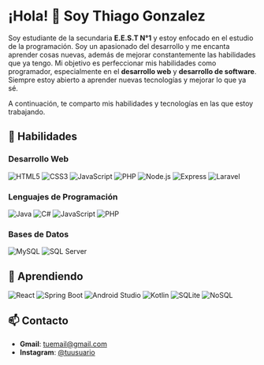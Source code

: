 # ¡Hola! 👋 Soy Thiago Gonzalez

Soy estudiante de la secundaria **E.E.S.T N°1** y estoy enfocado en el estudio de la programación. Soy un apasionado del desarrollo y me encanta aprender cosas nuevas, además de mejorar constantemente las habilidades que ya tengo. Mi objetivo es perfeccionar mis habilidades como programador, especialmente en el **desarrollo web** y **desarrollo de software**. Siempre estoy abierto a aprender nuevas tecnologías y mejorar lo que ya sé.

A continuación, te comparto mis habilidades y tecnologías en las que estoy trabajando.

## 🚀 Habilidades

### Desarrollo Web
![HTML5](https://img.shields.io/badge/-HTML5-E34F26?style=flat-square&logo=html5&logoColor=white)
![CSS3](https://img.shields.io/badge/-CSS3-1572B6?style=flat-square&logo=css3)
![JavaScript](https://img.shields.io/badge/-JavaScript-F7DF1E?style=flat-square&logo=javascript)
![PHP](https://img.shields.io/badge/-PHP-777BB4?style=flat-square&logo=php)
![Node.js](https://img.shields.io/badge/-Node.js-339933?style=flat-square&logo=node.js)
![Express](https://img.shields.io/badge/-Express-000000?style=flat-square&logo=express)
![Laravel](https://img.shields.io/badge/-Laravel-FF2D20?style=flat-square&logo=laravel)

### Lenguajes de Programación
![Java](https://img.shields.io/badge/-Java-007396?style=flat-square&logo=java)
![C#](https://img.shields.io/badge/-C%23-239120?style=flat-square&logo=c-sharp&logoColor=white)
![JavaScript](https://img.shields.io/badge/-JavaScript-F7DF1E?style=flat-square&logo=javascript)
![PHP](https://img.shields.io/badge/-PHP-777BB4?style=flat-square&logo=php)

### Bases de Datos
![MySQL](https://img.shields.io/badge/-MySQL-4479A1?style=flat-square&logo=mysql&logoColor=white)
![SQL Server](https://img.shields.io/badge/-SQL%20Server-CC2927?style=flat-square&logo=microsoft-sql-server&logoColor=white)

## 🌱 Aprendiendo

![React](https://img.shields.io/badge/-React-61DAFB?style=flat-square&logo=react)
![Spring Boot](https://img.shields.io/badge/-Spring%20Boot-6DB33F?style=flat-square&logo=spring-boot)
![Android Studio](https://img.shields.io/badge/-Android%20Studio-3DDC84?style=flat-square&logo=android-studio&logoColor=white)
![Kotlin](https://img.shields.io/badge/-Kotlin-0095D5?style=flat-square&logo=kotlin&logoColor=white)
![SQLite](https://img.shields.io/badge/-SQLite-003B57?style=flat-square&logo=sqlite)
![NoSQL](https://img.shields.io/badge/-NoSQL-E34F26?style=flat-square&logo=nosql&logoColor=white)

## 📫 Contacto

- **Gmail**: [tuemail@gmail.com](mailto:gonzalezthiago108@gmail.com)
- **Instagram**: [@tuusuario](https://instagram.com/thirom.chr01)
